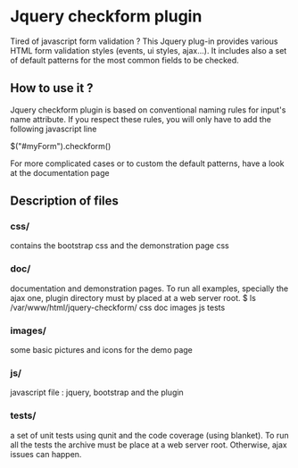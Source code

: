 Jquery checkform plugin     
========================================================================================================================

Tired of javascript form validation ? 
This Jquery plug-in provides various HTML form validation styles (events, ui styles, ajax...). 
It includes also a set of default patterns for the most common fields to be checked. 

<h2>How to use it ?</h2>

Jquery checkform plugin is based on conventional naming rules for input's name attribute.
If you respect these rules, you will only have to add the following javascript line

  $("#myForm").checkform()
  
For more complicated cases or to custom the default patterns, have a look at the documentation page

<h2>Description of files</h2>

<h3>css/</h3>
contains the bootstrap css and the demonstration page css
<h3>doc/</h3>
documentation and demonstration pages. To run all examples, specially the ajax one, plugin directory must by placed
at a web server root.
$ ls /var/www/html/jquery-checkform/
  css  doc  images  js  tests
<h3>images/</h3>
  some basic pictures and icons for the demo page
<h3>js/</h3>
  javascript file : jquery, bootstrap and the plugin
<h3>tests/</h3>
  a set of unit tests using qunit and the code coverage (using blanket).
  To run all the tests the archive must be place at a web server root. Otherwise, ajax issues can happen.
